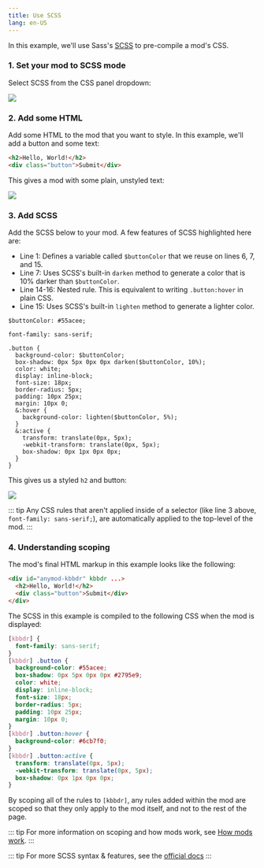 ```yaml
---
title: Use SCSS
lang: en-US
---
```


In this example, we'll use Sass's [SCSS](https://sass-lang.com/guide) to pre-compile a mod's CSS.

### 1. Set your mod to SCSS mode

Select SCSS from the CSS panel dropdown:

<img src="https://res.cloudinary.com/component/image/upload/c_scale,w_1200/v1534859338/scss-01_bso3fg.png">

### 2. Add some HTML

Add some HTML to the mod that you want to style. In this example, we'll add a button and some text:

```html
<h2>Hello, World!</h2>
<div class="button">Submit</div>
```

This gives a mod with some plain, unstyled text:

<img src="https://res.cloudinary.com/component/image/upload/c_scale,w_1200/v1534860297/scss-02_mcga5h.png">

### 3. Add SCSS

Add the SCSS below to your mod.  A few features of SCSS highlighted here are:

- Line 1: Defines a variable called `$buttonColor` that we reuse on lines 6, 7, and 15.
- Line 7: Uses SCSS's built-in `darken` method to generate a color that is 10% darker than `$buttonColor`.
- Line 14-16: Nested rule. This is equivalent to writing `.button:hover` in plain CSS.
- Line 15: Uses SCSS's built-in `lighten` method to generate a lighter color.

```css{1,7,14-16}
$buttonColor: #55acee; 

font-family: sans-serif;

.button {
  background-color: $buttonColor;
  box-shadow: 0px 5px 0px 0px darken($buttonColor, 10%);
  color: white;
  display: inline-block;
  font-size: 18px;
  border-radius: 5px;
  padding: 10px 25px;
  margin: 10px 0;
  &:hover {
    background-color: lighten($buttonColor, 5%);
  }
  &:active {
    transform: translate(0px, 5px);
    -webkit-transform: translate(0px, 5px);
    box-shadow: 0px 1px 0px 0px;
  }
}
```

This gives us a styled `h2` and button:

<img src="https://res.cloudinary.com/component/image/upload/c_scale,w_1200/v1534860950/scss-03_aihdtb.png">

::: tip
Any CSS rules that aren't applied inside of a selector (like line 3 above, `font-family: sans-serif;`), are automatically applied to the top-level of the mod.
:::

### 4. Understanding scoping

The mod's final HTML markup in this example looks like the following:

```html
<div id="anymod-kbbdr" kbbdr ...>
  <h2>Hello, World!</h2>
  <div class="button">Submit</div>
</div>
```

The SCSS in this example is compiled to the following CSS when the mod is displayed:

```css
[kbbdr] {
  font-family: sans-serif;
}
[kbbdr] .button {
  background-color: #55acee;
  box-shadow: 0px 5px 0px 0px #2795e9;
  color: white;
  display: inline-block;
  font-size: 18px;
  border-radius: 5px;
  padding: 10px 25px;
  margin: 10px 0;
}
[kbbdr] .button:hover {
  background-color: #6cb7f0;
}
[kbbdr] .button:active {
  transform: translate(0px, 5px);
  -webkit-transform: translate(0px, 5px);
  box-shadow: 0px 1px 0px 0px;
}
```

By scoping all of the rules to `[kbbdr]`, any rules added within the mod are scoped so that they only apply to the mod itself, and not to the rest of the page.

::: tip
For more information on scoping and how mods work, see [How mods work](/guide/how-mods-work.html).
:::

::: tip
For more SCSS syntax & features, see the [official docs](https://sass-lang.com/guide)
:::
